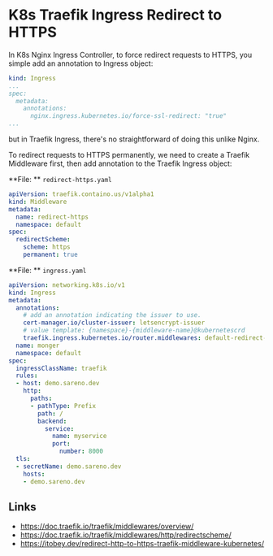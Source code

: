 # K8s Traefik Ingress Redirect to HTTPS
In K8s Nginx Ingress Controller, to force redirect requests to HTTPS, you simple add an annotation to Ingress object:
```yaml
kind: Ingress
...
spec:
  metadata:
    annotations:
      nginx.ingress.kubernetes.io/force-ssl-redirect: "true"
...
```
but in Traefik Ingress, there's no straightforward of doing this unlike Nginx.

To redirect requests to HTTPS permanently, we need to create a Traefik Middleware first, then add annotation to the Traefik Ingress object:

**File: ** `redirect-https.yaml`
```yaml
apiVersion: traefik.containo.us/v1alpha1
kind: Middleware
metadata:
  name: redirect-https
  namespace: default
spec:
  redirectScheme:
    scheme: https
    permanent: true
```

**File: ** `ingress.yaml`
```yaml
apiVersion: networking.k8s.io/v1
kind: Ingress
metadata:
  annotations:
    # add an annotation indicating the issuer to use.
    cert-manager.io/cluster-issuer: letsencrypt-issuer
    # value template: {namespace}-{middleware-name}@kubernetescrd
    traefik.ingress.kubernetes.io/router.middlewares: default-redirect-https@kubernetescrd
  name: monger
  namespace: default
spec:
  ingressClassName: traefik
  rules:
  - host: demo.sareno.dev
    http:
      paths:
      - pathType: Prefix
        path: /
        backend:
          service:
            name: myservice
            port:
              number: 8000
  tls:
  - secretName: demo.sareno.dev
    hosts:
    - demo.sareno.dev
```

## Links
- https://doc.traefik.io/traefik/middlewares/overview/
- https://doc.traefik.io/traefik/middlewares/http/redirectscheme/
- https://itobey.dev/redirect-http-to-https-traefik-middleware-kubernetes/
